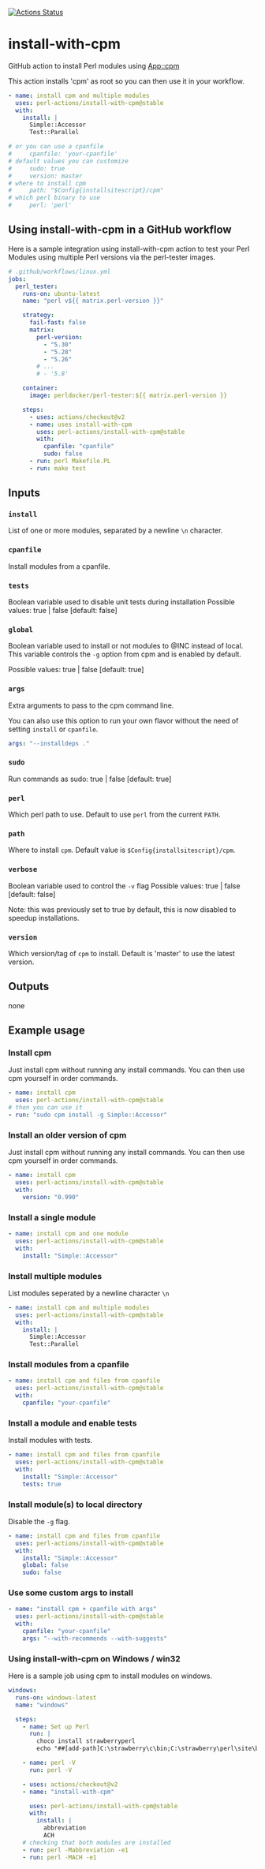[![Actions Status](https://github.com/perl-actions/install-with-cpm/workflows/check/badge.svg)](https://github.com/perl-actions/install-with-cpm/actions)

# install-with-cpm

GitHub action to install Perl modules using [App::cpm](https://github.com/skaji/cpm)

This action installs 'cpm' as root so you can then use it in your workflow.

```yaml
- name: install cpm and multiple modules
  uses: perl-actions/install-with-cpm@stable
  with:
    install: |
      Simple::Accessor
      Test::Parallel

# or you can use a cpanfile
#     cpanfile: 'your-cpanfile'
# default values you can customize
#     sudo: true
#     version: master
# where to install cpm
#     path: "$Config{installsitescript}/cpm"
# which perl binary to use
#     perl: 'perl'
```

## Using install-with-cpm in a GitHub workflow

Here is a sample integration using install-with-cpm action
to test your Perl Modules using multiple Perl versions via the
perl-tester images.

```yaml
# .github/workflows/linux.yml
jobs:
  perl_tester:
    runs-on: ubuntu-latest
    name: "perl v${{ matrix.perl-version }}"

    strategy:
      fail-fast: false
      matrix:
        perl-version:
          - "5.30"
          - "5.28"
          - "5.26"
        # ...
        # - '5.8'

    container:
      image: perldocker/perl-tester:${{ matrix.perl-version }}

    steps:
      - uses: actions/checkout@v2
      - name: uses install-with-cpm
        uses: perl-actions/install-with-cpm@stable
        with:
          cpanfile: "cpanfile"
          sudo: false
      - run: perl Makefile.PL
      - run: make test
```

## Inputs

### `install`

List of one or more modules, separated by a newline `\n` character.

### `cpanfile`

Install modules from a cpanfile.

### `tests`

Boolean variable used to disable unit tests during installation
Possible values: true | false [default: false]

### `global`

Boolean variable used to install or not modules to @INC instead of local.
This variable controls the `-g` option from cpm and is enabled by default.

Possible values: true | false [default: true]

### `args`

Extra arguments to pass to the cpm command line.

You can also use this option to run your own flavor
without the need of setting `install` or `cpanfile`.
```yaml
args: "--installdeps ."
```

### `sudo`

Run commands as sudo: true | false [default: true]

### `perl`

Which perl path to use. Default to use `perl` from the current `PATH`.

### `path`

Where to install `cpm`. Default value is `$Config{installsitescript}/cpm`.

### `verbose`

Boolean variable used to control the `-v` flag
Possible values: true | false [default: false]

Note: this was previously set to true by default,
this is now disabled to speedup installations.

### `version`

Which version/tag of `cpm` to install. Default is 'master' to use the latest version.

## Outputs

none

## Example usage

### Install cpm

Just install cpm without running any install commands.
You can then use cpm yourself in order commands.

```yaml
- name: install cpm
  uses: perl-actions/install-with-cpm@stable
# then you can use it
- run: "sudo cpm install -g Simple::Accessor"
```

### Install an older version of cpm

Just install cpm without running any install commands.
You can then use cpm yourself in order commands.

```yaml
- name: install cpm
  uses: perl-actions/install-with-cpm@stable
  with:
    version: "0.990"
```

### Install a single module

```yaml
- name: install cpm and one module
  uses: perl-actions/install-with-cpm@stable
  with:
    install: "Simple::Accessor"
```

### Install multiple modules

List modules seperated by a newline character `\n`

```yaml
- name: install cpm and multiple modules
  uses: perl-actions/install-with-cpm@stable
  with:
    install: |
      Simple::Accessor
      Test::Parallel
```

### Install modules from a cpanfile

```yaml
- name: install cpm and files from cpanfile
  uses: perl-actions/install-with-cpm@stable
  with:
    cpanfile: "your-cpanfile"
```

### Install a module and enable tests

Install modules with tests.

```yaml
- name: install cpm and files from cpanfile
  uses: perl-actions/install-with-cpm@stable
  with:
    install: "Simple::Accessor"
    tests: true
```

### Install module(s) to local directory

Disable the `-g` flag.

```yaml
- name: install cpm and files from cpanfile
  uses: perl-actions/install-with-cpm@stable
  with:
    install: "Simple::Accessor"
    global: false
    sudo: false
```

### Use some custom args to install

```yaml
- name: "install cpm + cpanfile with args"
  uses: perl-actions/install-with-cpm@stable
  with:
    cpanfile: "your-cpanfile"
    args: "--with-recommends --with-suggests"
```

### Using install-with-cpm on Windows / win32

Here is a sample job using cpm to install modules on windows.

```yaml
windows:
  runs-on: windows-latest
  name: "windows"

  steps:
    - name: Set up Perl
      run: |
        choco install strawberryperl
        echo "##[add-path]C:\strawberry\c\bin;C:\strawberry\perl\site\bin;C:\strawberry\perl\bin"

    - name: perl -V
      run: perl -V

    - uses: actions/checkout@v2
    - name: "install-with-cpm"

      uses: perl-actions/install-with-cpm@stable
      with:
        install: |
          abbreviation
          ACH
    # checking that both modules are installed
    - run: perl -Mabbreviation -e1
    - run: perl -MACH -e1
```
